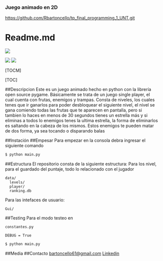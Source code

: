 
### Juego animado  en 2D

https://github.com/Rbartoncello/tp_final_programming_1_UNT.git

# Readme.md

![](https://www.pygame.org/ftp/pygame-head-party.png)

![](https://github.com/Rbartoncello/tp_final_programming_1_UNT/fork) ![](https://img.shields.io/github/forks/pandao/editor.md.svg)


[TOCM]

[TOC]

##Descripcion
Este es un juego animado hecho en python con la librería open source pygame.
Básicamente se trata de un juego single player, el cual cuenta con frutas, enemigos y  trampas. Consta de  niveles, los cuales tenes que ir ganarlos para poder desbloquear el siguiente nivel, el nivel se gana comiendo todas las frutas que te aparecen en pantalla, pero si tambien lo haces en menos de 30 segundos tienes un estrella más y si eliminas a todos lo enemigos tenes la ultima estrella, la forma de eliminarlos es saltando en la cabeza de los mismos. Estos enemigos te pueden matar de dos forma, ya sea tocando o disparando balas 

##Instación
##Empesar
Para empezar en la consola debra ingresar el siguiente comando
```sh
$ python main.py
```
##Estructura
El repositorio consta de la siguiente estructura: 
Para los nivel, para el guardado del puntaje, todo lo relacionado con el jugador 
```
data/
  levels/
  player/
  ranking.db
```
Para las intefaces de usuario:
```
Gui/
```
##Testing
Para el modo testeo en 
```
constantes.py
```
`DEBUG = True`
```sh
$ python main.py
```

##Media
##Contacto
bartoncello61@gmail.com
[Linkedin](https://www.linkedin.com/in/ricardo-jose-bartoncello-a758201b8/ "Linkedin")



